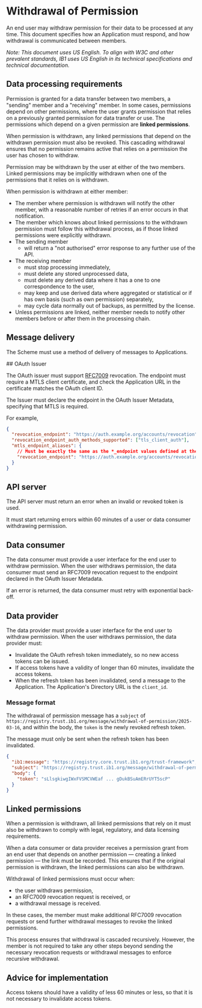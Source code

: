 # Withdrawal of Permission

An end user may withdraw permission for their data to be processed at any time. This document specifies how an Application must respond, and how withdrawal is communicated between members.

_Note: This document uses US English. To align with W3C and other prevalent standards, IB1 uses US English in its technical specifications and technical documentation._


## Data processing requirements

Permission is granted for a data transfer between two members, a "sending" member and a "receiving" member. In some cases, permissions depend on other permissions, where the user grants permission that relies on a previously granted permission for data transfer or use. The permissions which depend on a given permission are **linked permissions**.

When permission is withdrawn, any linked permissions that depend on the withdrawn permission must also be revoked. This cascading withdrawal ensures that no permission remains active that relies on a permission the user has chosen to withdraw.

Permission may be withdrawn by the user at either of the two members. Linked permissions may be implicitly withdrawn when one of the permissions that it relies on is withdrawn.

When permission is withdrawn at either member:

 * The member where permission is withdrawn will notify the other member, with a reasonable number of retries if an error occurs in that notification.
 * The member which knows about linked permissions to the withdrawn permission must follow this withdrawal process, as if those linked permissions were explicitly withdrawn.
 * The sending member
    * will return a "not authorised" error response to any further use of the API.
 * The receiving member
    * must stop processing immediately,
    * must delete any stored unprocessed data,
    * must delete any derived data where it has a one to one correspondence to the user,
    * may keep and use derived data where aggregated or statistical or if has own basis (such as own permission) separately,
    * may cycle data normally out of backups, as permitted by the license.
 * Unless permissions are linked, neither member needs to notify other members before or after them in the processing chain.


## Message delivery

The Scheme must use a method of delivery of messages to Applications.


## OAuth Issuer

The OAuth issuer must support [RFC7009](https://www.rfc-editor.org/rfc/rfc7009) revocation. The endpoint must require a MTLS client certificate, and check the Application URL in the certificate matches the OAuth client ID.

The Issuer must declare the endpoint in the OAuth Issuer Metadata, specifying that MTLS is required.

For example,

``` json
{
  "revocation_endpoint": "https://auth.example.org/accounts/revocation",
  "revocation_endpoint_auth_methods_supported": ["tls_client_auth"],
  "mtls_endpoint_aliases": {
    // Must be exactly the same as the *_endpoint values defined at the top level
    "revocation_endpoint": "https://auth.example.org/accounts/revocation",
  }
}
```

## API server

The API server must return an error when an invalid or revoked token is used.

It must start returning errors within 60 minutes of a user or data consumer withdrawing permission.


## Data consumer

The data consumer must provide a user interface for the end user to withdraw permission. When the user withdraws permission, the data consumer must send an RFC7009 revocation request to the endpoint declared in the OAuth Issuer Metadata.

If an error is returned, the data consumer must retry with exponential back-off.


## Data provider

The data provider must provide a user interface for the end user to withdraw permission. When the user withdraws permission, the data provider must:

 * Invalidate the OAuth refresh token immediately, so no new access tokens can be issued.
 * If access tokens have a validity of longer than 60 minutes, invalidate the access tokens.
 * When the refresh token has been invalidated, send a message to the Application. The Application's Directory URL is the `client_id`.

### Message format

The withdrawal of permission message has a `subject` of `https://registry.trust.ib1.org/message/withdrawal-of-permission/2025-03-16`, and within the body, the `token` is the newly revoked refresh token.

The message must only be sent when the refresh token has been invalidated.

```json
{
  "ib1:message": "https://registry.core.trust.ib1.org/trust-framework",
  "subject": "https://registry.trust.ib1.org/message/withdrawal-of-permission/2025-03-16",
  "body": {
    "token": "sLlsgkiwgIWxFVSMCVWEaf ... gDukBSuAmERrUYT5scP"
  }
}
```


## Linked permissions

When a permission is withdrawn, all linked permissions that rely on it must also be withdrawn to comply with legal, regulatory, and data licensing requirements.

When a data consumer or data provider receives a permission grant from an end user that depends on another permission — creating a linked permission — the link must be recorded. This ensures that if the original permission is withdrawn, the linked permissions can also be withdrawn.

Withdrawal of linked permissions must occur when:

 * the user withdraws permission,
 * an RFC7009 revocation request is received, or
 * a withdrawal message is received.

In these cases, the member must make additional RFC7009 revocation requests or send further withdrawal messages to revoke the linked permissions.

This process ensures that withdrawal is cascaded recursively. However, the member is not required to take any other steps beyond sending the necessary revocation requests or withdrawal messages to enforce recursive withdrawal.


## Advice for implementation

Access tokens should have a validity of less 60 minutes or less, so that it is not necessary to invalidate access tokens.

